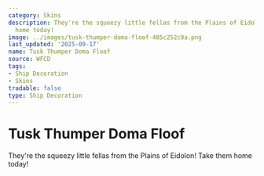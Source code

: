 ```yaml
---
category: Skins
description: They're the squeezy little fellas from the Plains of Eidolon! Take them
  home today!
image: ../images/tusk-thumper-doma-floof-485c252c9a.png
last_updated: '2025-09-17'
name: Tusk Thumper Doma Floof
source: WFCD
tags:
- Ship Decoration
- Skins
tradable: false
type: Ship Decoration
---
```


# Tusk Thumper Doma Floof

They're the squeezy little fellas from the Plains of Eidolon! Take them home today!

